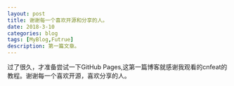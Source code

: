 ```yaml
---
layout: post
title: 谢谢每一个喜欢开源和分享的人。
date: 2018-3-10
categories: blog
tags: [MyBlog,Futrue]
description: 第一篇文章。
---
```

过了很久，才准备尝试一下GitHub Pages,这第一篇博客就感谢我观看的cnfeat的教程。谢谢每一个喜欢开源，喜欢分享的人。